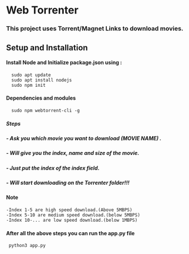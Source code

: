 # Web Torrenter
### This project uses Torrent/Magnet Links to download movies. 


## Setup and Installation 

#### Install Node and Initialize package.json using :
      sudo apt update
      sudo apt install nodejs
      sudo npm init
      
####  Dependencies and modules
      sudo npm webtorrent-cli -g

##### Steps 
  ##### - Ask you which movie you want to download (MOVIE NAME) .
  ##### - Will give you the index, name and size of the movie.
  ##### - Just put the index of the index field.
  ##### - Will start downloading on the Torrenter folder!!!      
     
#### Note
    -Index 1-5 are high speed download.(Above 5MBPS)
    -Index 5-10 are medium speed download.(below 5MBPS)
    -Index 10-... are low speed download.(below 1MBPS)
   
#### After all the above steps you can run the app.py file 
     python3 app.py
    

